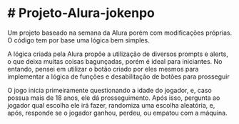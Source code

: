 <h1> # Projeto-Alura-jokenpo</h1>
 Um projeto baseado na semana da Alura porém com modificações próprias.
O código tem por base uma lógica bem simples.
<p>A lógica criada pela Alura propôe a utilização de diversos prompts e alerts, o que deixa muitas coisas bagunçadas, porém é ideal para iniciantes. No entando, pensei em utilizar o botão criado por eles mesmos para implementar a lógica de funções e desabilitação de botões para prosseguir</p>
<p>O jogo inicia primeiramente questionando a idade do jogador, e, caso possua mais de 18 anos, ele dá prosseguimento. Após isso, pergunta ao jogador qual escolha ele irá fazer, randomiza uma escolha aleatória, e, após, responde se o jogador ganhou, perdeu, ou empatou com a máquina. </p>

